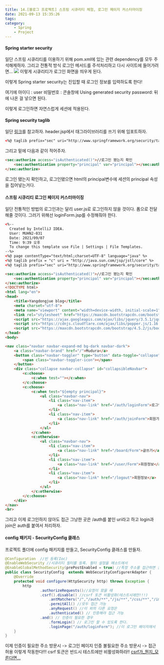 ```yaml
---
title: 14.[블로그 프로젝트] 스프링 시큐리티 체험, 로그인 페이지 커스터마이징
date: 2021-09-13 15:35:26
tags:
category:
    - Spring
    - Project
---
```

#### Spring starter security
일단 스프링 시큐리티를 이용하기 위해 pom.xml에 있는 관련 dependency를 모두 주석해제하자.
그리고 전통적 방식 로그인 메서드를 주석처리하고 다시 사이트에 들어가려면...
![](/img/boot/blog/blog14-1)
이렇게 시큐리티가 로그인 화면을 띄우게 된다.


이렇게 Spring starter security는 진입할 때 로그인 정보를 입력하도록 한다!

여기에
아이디 : user
비밀번호 : 
콘솔창에 Using generated security password: 뒤에 나온 걸 넣으면 된다.


이렇게 로그인하면 자연스럽게 세션에 적용된다.


#### Spring security taglib
일단 [링크](https://www.baeldung.com/spring-security-taglibs)를 참고하자.
header.jsp에서 태그라이브러리를 쓰기 위해 임포트하자.
```html
<%@ taglib prefix="sec" uri="http://www.springframework.org/security/tags" %>
```
그리고 밑에 다음과 같이 적어주자.
```html
<sec:authorize access="isAuthenticated()">//로그인 됐는지 확인
    <sec:authentication property="principal" var="principal"></sec:authentication>
</sec:authorize>
```
로그인 됐는지 확인하고, 로그인됐으면 html의 principal변수에 세션의 principal 속성을 집어넣는거다.


#### 스프링 시큐리티 로그인 페이지 커스터마이징
일단 전통적인 방법의 로그인과는 달리 user.js로 로그인하지 않을 것이다. 폼으로 전달해줄 것이다.
그러기 위해선 loginForm.jsp를 수정해줘야 한다.
```html
<%--
  Created by IntelliJ IDEA.
  User: MUHN2-031
  Date: 2021/09/07
  Time: 9:39 오후
  To change this template use File | Settings | File Templates.
--%>
<%@ page contentType="text/html;charset=UTF-8" language="java" %>
<%@ taglib prefix = "c" uri = "http://java.sun.com/jsp/jstl/core" %>
<%@ taglib prefix="sec" uri="http://www.springframework.org/security/tags" %>

<sec:authorize access="isAuthenticated()">//로그인 됐는지 확인
    <sec:authentication property="principal" var="principal"></sec:authentication>
</sec:authorize>
<!DOCTYPE html>
<html lang="en">
<head>
    <title>Yangdongjue blog</title>
    <meta charset="utf-8">
    <meta name="viewport" content="width=device-width, initial-scale=1">
    <link rel="stylesheet" href="https://maxcdn.bootstrapcdn.com/bootstrap/4.5.2/css/bootstrap.min.css">
    <script src="https://ajax.googleapis.com/ajax/libs/jquery/3.5.1/jquery.min.js"></script>
    <script src="https://cdnjs.cloudflare.com/ajax/libs/popper.js/1.16.0/umd/popper.min.js"></script>
    <script src="https://maxcdn.bootstrapcdn.com/bootstrap/4.5.2/js/bootstrap.min.js"></script>
</head>
<body>

<nav class="navbar navbar-expand-md bg-dark navbar-dark">
    <a class="navbar-brand" href="/">Mudura</a>
    <button class="navbar-toggler" type="button" data-toggle="collapse" data-target="#collapsibleNavbar">
        <span class="navbar-toggler-icon"></span>
    </button>
    <div class="collapse navbar-collapse" id="collapsibleNavbar">
        <c:choose>
            <c:when test=""></c:when>
        </c:choose>
        <c:choose>
            <c:when test="${empty principal}">
                <ul class="navbar-nav">
                    <li class="nav-item">
                        <a class="nav-link" href="/auth/loginForm">로그인</a>
                    </li>
                    <li class="nav-item">
                        <a class="nav-link" href="/auth/joinForm">회원가입</a>
                    </li>
                </ul>
            </c:when>
            <c:otherwise>
                <ul class="navbar-nav">
                    <li class="nav-item">
                        <a class="nav-link" href="/board/Form">글쓰기</a>
                    </li>
                    <li class="nav-item">
                        <a class="nav-link" href="/user/Form">회원정보</a>
                    </li>
                    <li class="nav-item">
                        <a class="nav-link" href="/logout">회원정보</a>
                    </li>
                </ul>
            </c:otherwise>
        </c:choose>
    </div>
</nav>
<br>
```


그리고 이제 로그인하지 않아도 접근 그낭한 곳은 /auth를 붙인 uri라고 하고 login과 join은 auth를 붙여서 처리하자.


#### config 패키지 - SecurityConfig 클래스
프로젝트 폴더에 config 패키지를 만들고,
SecurityConfig 클래스를 만들자.
```java
@Configuration  //빈 등록(Ioc)
@EnableWebSecurity //시큐리티 필터를 등록. 필터 설정을 메소드에서
@EnableGlobalMethodSecurity(prePostEnabled = true) //특정 주소를 접근하면 권한/인증을 미리 체크하겠다는 의
public class SecurityConfig  extends WebSecurityConfigurerAdapter {
    @Override
    protected void configure(HttpSecurity http) throws Exception {
        http
                .authorizeRequests()//요청이 왔을 때
                .csrf().disable() //csrf 토큰 비활성화(테스트시에만!!!)
                    .antMatchers("/","/auth/**","/js/**","/css/**","/image/**") // /auth로 시작하거나, static한 데이터는
                    .permitAll() //모두 접근 가능
                    .anyRequest() //이 외의 다른 요청은
                    .authenticated() // 인증해야 접근 가능
                .and() // 인증이 필요한 경우
                    .formLogin() // 로그인 할 수 있도록 한다.
                    .loginPage("/auth/loginForm"); //이 로그인 페이지에서
    }
}
```
이제 인증이 필요한 주소 방문시 -> 로그인 페이지
인증 불필요한 주소 방문시 -> 접근 허용
이렇게 작동한다!!!
csrf 토큰은 반드시 테스트에만 비활성화하라!!
[csrf가_뭔지_모른다면...]()